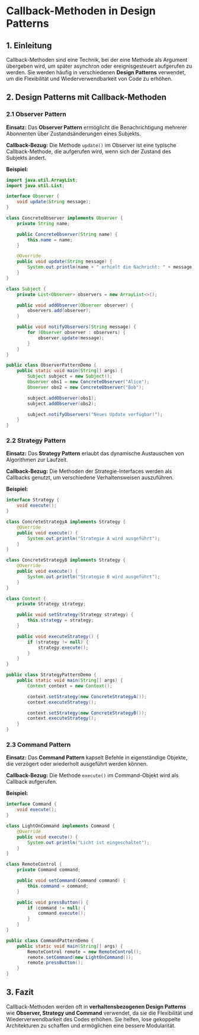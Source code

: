 # Callback-Methoden in Design Patterns

## 1. Einleitung
Callback-Methoden sind eine Technik, bei der eine Methode als Argument übergeben wird, um später asynchron oder ereignisgesteuert aufgerufen zu werden. Sie werden häufig in verschiedenen **Design Patterns** verwendet, um die Flexibilität und Wiederverwendbarkeit von Code zu erhöhen.

## 2. Design Patterns mit Callback-Methoden

### 2.1 Observer Pattern
**Einsatz:** Das **Observer Pattern** ermöglicht die Benachrichtigung mehrerer Abonnenten über Zustandsänderungen eines Subjekts.

**Callback-Bezug:** Die Methode `update()` im Observer ist eine typische Callback-Methode, die aufgerufen wird, wenn sich der Zustand des Subjekts ändert.

**Beispiel:**
```java
import java.util.ArrayList;
import java.util.List;

interface Observer {
    void update(String message);
}

class ConcreteObserver implements Observer {
    private String name;

    public ConcreteObserver(String name) {
        this.name = name;
    }

    @Override
    public void update(String message) {
        System.out.println(name + " erhielt die Nachricht: " + message);
    }
}

class Subject {
    private List<Observer> observers = new ArrayList<>();

    public void addObserver(Observer observer) {
        observers.add(observer);
    }

    public void notifyObservers(String message) {
        for (Observer observer : observers) {
            observer.update(message);
        }
    }
}

public class ObserverPatternDemo {
    public static void main(String[] args) {
        Subject subject = new Subject();
        Observer obs1 = new ConcreteObserver("Alice");
        Observer obs2 = new ConcreteObserver("Bob");

        subject.addObserver(obs1);
        subject.addObserver(obs2);

        subject.notifyObservers("Neues Update verfügbar!");
    }
}
```

### 2.2 Strategy Pattern
**Einsatz:** Das **Strategy Pattern** erlaubt das dynamische Austauschen von Algorithmen zur Laufzeit.

**Callback-Bezug:** Die Methoden der Strategie-Interfaces werden als Callbacks genutzt, um verschiedene Verhaltensweisen auszuführen.

**Beispiel:**
```java
interface Strategy {
    void execute();
}

class ConcreteStrategyA implements Strategy {
    @Override
    public void execute() {
        System.out.println("Strategie A wird ausgeführt");
    }
}

class ConcreteStrategyB implements Strategy {
    @Override
    public void execute() {
        System.out.println("Strategie B wird ausgeführt");
    }
}

class Context {
    private Strategy strategy;

    public void setStrategy(Strategy strategy) {
        this.strategy = strategy;
    }

    public void executeStrategy() {
        if (strategy != null) {
            strategy.execute();
        }
    }
}

public class StrategyPatternDemo {
    public static void main(String[] args) {
        Context context = new Context();

        context.setStrategy(new ConcreteStrategyA());
        context.executeStrategy();

        context.setStrategy(new ConcreteStrategyB());
        context.executeStrategy();
    }
}
```

### 2.3 Command Pattern
**Einsatz:** Das **Command Pattern** kapselt Befehle in eigenständige Objekte, die verzögert oder wiederholt ausgeführt werden können.

**Callback-Bezug:** Die Methode `execute()` im Command-Objekt wird als Callback aufgerufen.

**Beispiel:**
```java
interface Command {
    void execute();
}

class LightOnCommand implements Command {
    @Override
    public void execute() {
        System.out.println("Licht ist eingeschaltet");
    }
}

class RemoteControl {
    private Command command;

    public void setCommand(Command command) {
        this.command = command;
    }

    public void pressButton() {
        if (command != null) {
            command.execute();
        }
    }
}

public class CommandPatternDemo {
    public static void main(String[] args) {
        RemoteControl remote = new RemoteControl();
        remote.setCommand(new LightOnCommand());
        remote.pressButton();
    }
}
```

## 3. Fazit
Callback-Methoden werden oft in **verhaltensbezogenen Design Patterns** wie **Observer, Strategy und Command** verwendet, da sie die Flexibilität und Wiederverwendbarkeit des Codes erhöhen. Sie helfen, lose gekoppelte Architekturen zu schaffen und ermöglichen eine bessere Modularität.

